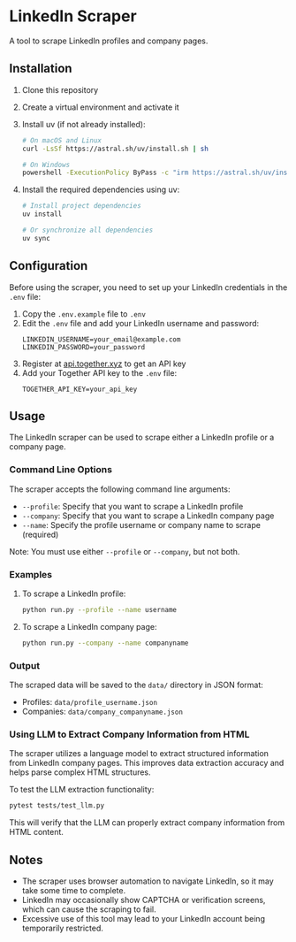 # LinkedIn Scraper

A tool to scrape LinkedIn profiles and company pages.

## Installation

1. Clone this repository
2. Create a virtual environment and activate it
3. Install uv (if not already installed):

   ```bash
   # On macOS and Linux
   curl -LsSf https://astral.sh/uv/install.sh | sh

   # On Windows
   powershell -ExecutionPolicy ByPass -c "irm https://astral.sh/uv/install.ps1 | iex"
   ```

4. Install the required dependencies using uv:

   ```bash
   # Install project dependencies
   uv install
   
   # Or synchronize all dependencies
   uv sync
   ```

## Configuration

Before using the scraper, you need to set up your LinkedIn credentials in the `.env` file:

1. Copy the `.env.example` file to `.env`
2. Edit the `.env` file and add your LinkedIn username and password:
   ```
   LINKEDIN_USERNAME=your_email@example.com
   LINKEDIN_PASSWORD=your_password
   ```
3. Register at [api.together.xyz](https://api.together.xyz) to get an API key
4. Add your Together API key to the `.env` file:
   ```
   TOGETHER_API_KEY=your_api_key
   ```

## Usage

The LinkedIn scraper can be used to scrape either a LinkedIn profile or a company page.

### Command Line Options

The scraper accepts the following command line arguments:

- `--profile`: Specify that you want to scrape a LinkedIn profile
- `--company`: Specify that you want to scrape a LinkedIn company page
- `--name`: Specify the profile username or company name to scrape (required)

Note: You must use either `--profile` or `--company`, but not both.

### Examples

1. To scrape a LinkedIn profile:
   ```bash
   python run.py --profile --name username
   ```

2. To scrape a LinkedIn company page:
   ```bash
   python run.py --company --name companyname
   ```

### Output

The scraped data will be saved to the `data/` directory in JSON format:
- Profiles: `data/profile_username.json`
- Companies: `data/company_companyname.json`

### Using LLM to Extract Company Information from HTML

The scraper utilizes a language model to extract structured information from LinkedIn company pages. This improves data extraction accuracy and helps parse complex HTML structures.

To test the LLM extraction functionality:

```bash
pytest tests/test_llm.py
```

This will verify that the LLM can properly extract company information from HTML content.

## Notes

- The scraper uses browser automation to navigate LinkedIn, so it may take some time to complete.
- LinkedIn may occasionally show CAPTCHA or verification screens, which can cause the scraping to fail.
- Excessive use of this tool may lead to your LinkedIn account being temporarily restricted.
